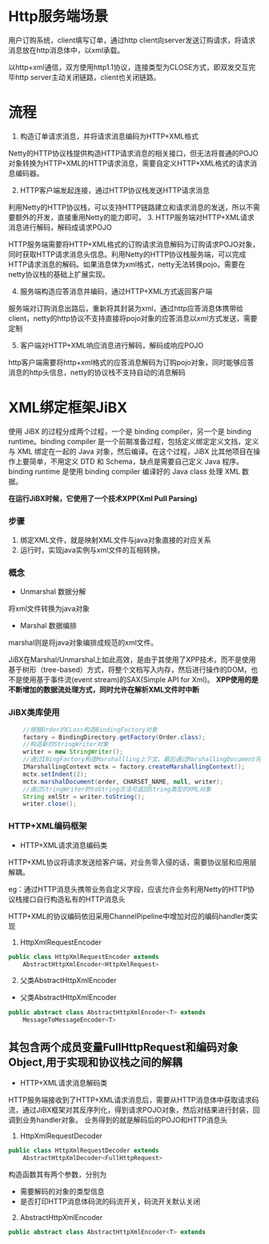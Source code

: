 # Http服务端场景

用户订购系统，client填写订单，通过http client向server发送订购请求，将请求消息放在http消息体中，以xml承载。

以http+xml通信，双方使用http1.1协议，连接类型为CLOSE方式，即双发交互完毕http server主动关闭链路，client也关闭链路。

# 流程
1. 构造订单请求消息，并将请求消息编码为HTTP+XML格式

Netty的HTTP协议栈提供构造HTTP请求消息的相关接口，但无法将普通的POJO对象转换为HTTP+XML的HTTP请求消息，需要自定义HTTP+XML格式的请求消息编码器。

2. HTTP客户端发起连接，通过HTTP协议栈发送HTTP请求消息

利用Netty的HTTP协议栈，可以支持HTTP链路建立和请求消息的发送，所以不需要额外的开发，直接重用Netty的能力即可。
3. HTTP服务端对HTTP+XML请求消息进行解码，解码成请求POJO

HTTP服务端需要将HTTP+XML格式的订购请求消息解码为订购请求POJO对象，同时获取HTTP请求消息头信息。利用Netty的HTTP协议栈服务端，可以完成HTTP请求消息的解码。如果消息体为xml格式，netty无法转换pojo。需要在netty协议栈的基础上扩展实现。
 
4. 服务端构造应答消息并编码，通过HTTP+XML方式返回客户端

服务端对订购消息出路后，重新将其封装为xml，通过http应答消息体携带给client，netty的http协议不支持直接将pojo对象的应答消息以xml方式发送，需要定制

5. 客户端对HTTP+XML响应消息进行解码，解码成响应POJO

http客户端需要将http+xml格式的应答消息解码为订购pojo对象，同时能够应答消息的http头信息，netty的协议栈不支持自动的消息解码
 
 
# XML绑定框架JiBX

使用 JiBX 的过程分成两个过程，一个是 binding compiler，另一个是 binding runtime。binding compiler 是一个前期准备过程，包括定义绑定定义文挡，定义与 XML 绑定在一起的 Java 对象，然后编译。在这个过程，JiBX 比其他项目在操作上要简单，不用定义 DTD 和 Schema，缺点是需要自己定义 Java 程序。binding runtime 是使用 binding compiler 编译好的 Java class 处理 XML 数据。

**在运行JiBX时候，它使用了一个技术XPP(Xml Pull Parsing)**

### 步骤
1. 绑定XML文件，就是映射XML文件与java对象直接的对应关系
2. 运行时，实现java实例与xml文件的互相转换。

### 概念
- Unmarshal 数据分解

将xml文件转换为java对象

- Marshal 数据编排

marshal则是将java对象编排成规范的xml文件。

JiBX在Marshal/Unmarshal上如此高效，是由于其使用了XPP技术，而不是使用基于树形（tree-based）方式，将整个文档写入内存，然后进行操作的DOM，也不是使用基于事件流(event stream)的SAX(Simple API for Xml)。
**XPP使用的是不断增加的数据流处理方式，同时允许在解析XML文件时中断**


### JiBX类库使用

```java
	//根据Order的CLass构造BindingFactory对象
    factory = BindingDirectory.getFactory(Order.class);
    //构造新的StringWriter对象
	writer = new StringWriter();
	//通过IBingFactory构造Marshallling上下文，最后通过MarshallingDocument将Order序列化为StringWriter
	IMarshallingContext mctx = factory.createMarshallingContext();
	mctx.setIndent(2);
	mctx.marshalDocument(order, CHARSET_NAME, null, writer);
	//通过StringWriter的toString方法可返回String类型的XML对象
	String xmlStr = writer.toString();
	writer.close();

```


### HTTP+XML编码框架

- HTTP+XML请求消息编码类

HTTP+XML协议将请求发送给客户端，对业务零入侵的话，需要协议层和应用层解耦。

eg：通过HTTP消息头携带业务自定义字段，应该允许业务利用Netty的HTTP协议栈接口自行构造私有的HTTP消息头

HTTP+XML的协议编码依旧采用ChannelPipeline中增加对应的编码handler类实现
1. HttpXmlRequestEncoder

```java
public class HttpXmlRequestEncoder extends
	AbstractHttpXmlEncoder<HttpXmlRequest> 
```
2. 父类AbstractHttpXmlEncoder

- 父类AbstractHttpXmlEncoder

```java
public abstract class AbstractHttpXmlEncoder<T> extends
	MessageToMessageEncoder<T> 
```
其包含两个成员变量FullHttpRequest和编码对象Object,用于实现和协议栈之间的解耦
-

- HTTP+XML请求消息解码类

HTTP服务端接收到了HTTP+XML请求消息后，需要从HTTP消息体中获取请求码流，通过JiBX框架对其反序列化，得到请求POJO对象，然后对结果进行封装，回调到业务handler对象。
业务得到的就是解码后的POJO和HTTP消息头

1. HttpXmlRequestDecoder

```java
public class HttpXmlRequestDecoder extends
	AbstractHttpXmlDecoder<FullHttpRequest>
```

构造函数其有两个参数，分别为
- 需要解码的对象的类型信息
- 是否打印HTTP消息体码流的码流开关，码流开关默认关闭

2. AbstractHttpXmlEncoder
```java
public abstract class AbstractHttpXmlEncoder<T> extends
```
